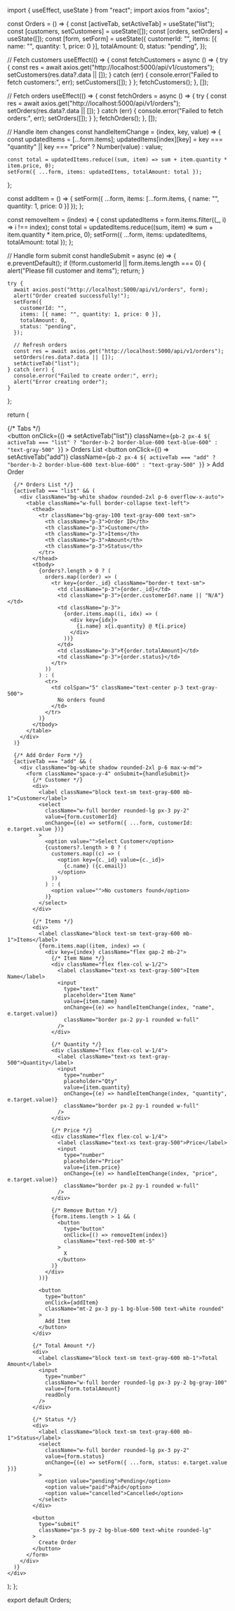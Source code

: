 
import { useEffect, useState } from "react";
import axios from "axios";

const Orders = () => {
  const [activeTab, setActiveTab] = useState("list");
  const [customers, setCustomers] = useState([]);
  const [orders, setOrders] = useState([]);
  const [form, setForm] = useState({
    customerId: "",
    items: [{ name: "", quantity: 1, price: 0 }],
    totalAmount: 0,
    status: "pending",
  });

  // Fetch customers
  useEffect(() => {
    const fetchCustomers = async () => {
      try {
        const res = await axios.get("http://localhost:5000/api/v1/customers");
        setCustomers(res.data?.data || []);
      } catch (err) {
        console.error("Failed to fetch customers:", err);
        setCustomers([]);
      }
    };
    fetchCustomers();
  }, []);

  // Fetch orders
  useEffect(() => {
    const fetchOrders = async () => {
      try {
        const res = await axios.get("http://localhost:5000/api/v1/orders");
        setOrders(res.data?.data || []);
      } catch (err) {
        console.error("Failed to fetch orders:", err);
        setOrders([]);
      }
    };
    fetchOrders();
  }, []);

  // Handle item changes
  const handleItemChange = (index, key, value) => {
    const updatedItems = [...form.items];
    updatedItems[index][key] = key === "quantity" || key === "price" ? Number(value) : value;

    const total = updatedItems.reduce((sum, item) => sum + item.quantity * item.price, 0);
    setForm({ ...form, items: updatedItems, totalAmount: total });
  };

  const addItem = () => {
    setForm({ ...form, items: [...form.items, { name: "", quantity: 1, price: 0 }] });
  };

  const removeItem = (index) => {
    const updatedItems = form.items.filter((_, i) => i !== index);
    const total = updatedItems.reduce((sum, item) => sum + item.quantity * item.price, 0);
    setForm({ ...form, items: updatedItems, totalAmount: total });
  };

  // Handle form submit
  const handleSubmit = async (e) => {
    e.preventDefault();
    if (!form.customerId || form.items.length === 0) {
      alert("Please fill customer and items");
      return;
    }

    try {
      await axios.post("http://localhost:5000/api/v1/orders", form);
      alert("Order created successfully!");
      setForm({
        customerId: "",
        items: [{ name: "", quantity: 1, price: 0 }],
        totalAmount: 0,
        status: "pending",
      });

      // Refresh orders
      const res = await axios.get("http://localhost:5000/api/v1/orders");
      setOrders(res.data?.data || []);
      setActiveTab("list");
    } catch (err) {
      console.error("Failed to create order:", err);
      alert("Error creating order");
    }
  };

  return (
    <div className="p-6 space-y-6">
      {/* Tabs */}
      <div className="flex space-x-4 border-b">
        <button
          onClick={() => setActiveTab("list")}
          className={`pb-2 px-4 ${
            activeTab === "list" ? "border-b-2 border-blue-600 text-blue-600" : "text-gray-500"
          }`}
        >
          Orders List
        </button>
        <button
          onClick={() => setActiveTab("add")}
          className={`pb-2 px-4 ${
            activeTab === "add" ? "border-b-2 border-blue-600 text-blue-600" : "text-gray-500"
          }`}
        >
          Add Order
        </button>
      </div>

      {/* Orders List */}
      {activeTab === "list" && (
        <div className="bg-white shadow rounded-2xl p-6 overflow-x-auto">
          <table className="w-full border-collapse text-left">
            <thead>
              <tr className="bg-gray-100 text-gray-600 text-sm">
                <th className="p-3">Order ID</th>
                <th className="p-3">Customer</th>
                <th className="p-3">Items</th>
                <th className="p-3">Amount</th>
                <th className="p-3">Status</th>
              </tr>
            </thead>
            <tbody>
              {orders?.length > 0 ? (
                orders.map((order) => (
                  <tr key={order._id} className="border-t text-sm">
                    <td className="p-3">{order._id}</td>
                    <td className="p-3">{order.customerId?.name || "N/A"}</td>
                    <td className="p-3">
                      {order.items.map((i, idx) => (
                        <div key={idx}>
                          {i.name} x{i.quantity} @ ₹{i.price}
                        </div>
                      ))}
                    </td>
                    <td className="p-3">₹{order.totalAmount}</td>
                    <td className="p-3">{order.status}</td>
                  </tr>
                ))
              ) : (
                <tr>
                  <td colSpan="5" className="text-center p-3 text-gray-500">
                    No orders found
                  </td>
                </tr>
              )}
            </tbody>
          </table>
        </div>
      )}

      {/* Add Order Form */}
      {activeTab === "add" && (
        <div className="bg-white shadow rounded-2xl p-6 max-w-md">
          <form className="space-y-4" onSubmit={handleSubmit}>
            {/* Customer */}
            <div>
              <label className="block text-sm text-gray-600 mb-1">Customer</label>
              <select
                className="w-full border rounded-lg px-3 py-2"
                value={form.customerId}
                onChange={(e) => setForm({ ...form, customerId: e.target.value })}
              >
                <option value="">Select Customer</option>
                {customers?.length > 0 ? (
                  customers.map((c) => (
                    <option key={c._id} value={c._id}>
                      {c.name} ({c.email})
                    </option>
                  ))
                ) : (
                  <option value="">No customers found</option>
                )}
              </select>
            </div>

            {/* Items */}
            <div>
              <label className="block text-sm text-gray-600 mb-1">Items</label>
              {form.items.map((item, index) => (
                <div key={index} className="flex gap-2 mb-2">
                  {/* Item Name */}
                  <div className="flex flex-col w-1/2">
                    <label className="text-xs text-gray-500">Item Name</label>
                    <input
                      type="text"
                      placeholder="Item Name"
                      value={item.name}
                      onChange={(e) => handleItemChange(index, "name", e.target.value)}
                      className="border px-2 py-1 rounded w-full"
                    />
                  </div>

                  {/* Quantity */}
                  <div className="flex flex-col w-1/4">
                    <label className="text-xs text-gray-500">Quantity</label>
                    <input
                      type="number"
                      placeholder="Qty"
                      value={item.quantity}
                      onChange={(e) => handleItemChange(index, "quantity", e.target.value)}
                      className="border px-2 py-1 rounded w-full"
                    />
                  </div>

                  {/* Price */}
                  <div className="flex flex-col w-1/4">
                    <label className="text-xs text-gray-500">Price</label>
                    <input
                      type="number"
                      placeholder="Price"
                      value={item.price}
                      onChange={(e) => handleItemChange(index, "price", e.target.value)}
                      className="border px-2 py-1 rounded w-full"
                    />
                  </div>

                  {/* Remove Button */}
                  {form.items.length > 1 && (
                    <button
                      type="button"
                      onClick={() => removeItem(index)}
                      className="text-red-500 mt-5"
                    >
                      X
                    </button>
                  )}
                </div>
              ))}

              <button
                type="button"
                onClick={addItem}
                className="mt-2 px-3 py-1 bg-blue-500 text-white rounded"
              >
                Add Item
              </button>
            </div>

            {/* Total Amount */}
            <div>
              <label className="block text-sm text-gray-600 mb-1">Total Amount</label>
              <input
                type="number"
                className="w-full border rounded-lg px-3 py-2 bg-gray-100"
                value={form.totalAmount}
                readOnly
              />
            </div>

            {/* Status */}
            <div>
              <label className="block text-sm text-gray-600 mb-1">Status</label>
              <select
                className="w-full border rounded-lg px-3 py-2"
                value={form.status}
                onChange={(e) => setForm({ ...form, status: e.target.value })}
              >
                <option value="pending">Pending</option>
                <option value="paid">Paid</option>
                <option value="cancelled">Cancelled</option>
              </select>
            </div>

            <button
              type="submit"
              className="px-5 py-2 bg-blue-600 text-white rounded-lg"
            >
              Create Order
            </button>
          </form>
        </div>
      )}
    </div>
  );
};

export default Orders;
